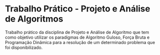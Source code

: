 # Trabalho Prático - Projeto e Análise de Algoritmos
Trabalho prático da disciplina de Projeto e Análise de Algoritmo que tem como objetivo utilizar os paradigmas de Algoritmo Guloso, Força Bruta e Programação Dinâmica para a resolução de um determinado problema que foi disponibilizado.
